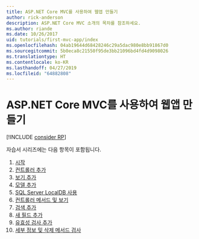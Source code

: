 ```yaml
---
title: ASP.NET Core MVC를 사용하여 웹앱 만들기
author: rick-anderson
description: ASP.NET Core MVC 소개의 목차를 참조하세요.
ms.author: riande
ms.date: 10/26/2017
uid: tutorials/first-mvc-app/index
ms.openlocfilehash: 04ab19644d68428246c29a5dac980e8bb91867d0
ms.sourcegitcommit: 5b0eca8c21550f95de3bb21096bd4fd4d9098026
ms.translationtype: HT
ms.contentlocale: ko-KR
ms.lasthandoff: 04/27/2019
ms.locfileid: "64882808"
---
```

# <a name="create-a-web-app-with-aspnet-core-mvc"></a>ASP.NET Core MVC를 사용하여 웹앱 만들기

[!INCLUDE [consider RP](~/includes/razor.md)]

자습서 시리즈에는 다음 항목이 포함됩니다.

1. [시작](start-mvc.md)
1. [컨트롤러 추가](adding-controller.md)
1. [보기 추가](adding-view.md)
1. [모델 추가](adding-model.md)
1. [SQL Server LocalDB 사용](working-with-sql.md)
1. [컨트롤러 메서드 및 보기](controller-methods-views.md)
1. [검색 추가](search.md)
1. [새 필드 추가](new-field.md)
1. [유효성 검사 추가](validation.md)
1. [세부 정보 및 삭제 메서드 검사](details.md)
